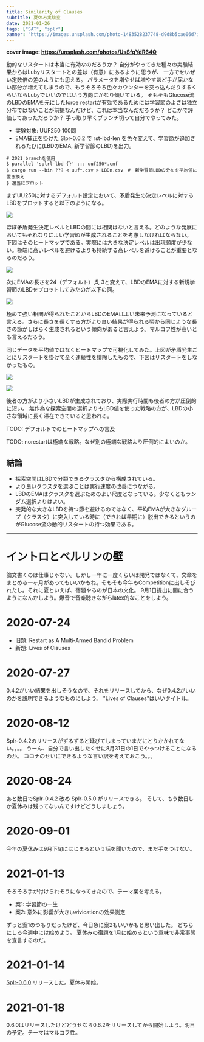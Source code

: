 ```yaml
---
title: Similarity of Clauses
subtitle: 夏休み実験室
date: 2021-01-26
tags: ["SAT", "splr"]
banner: "https://images.unsplash.com/photo-1483528237748-d9d8b5cae06d?ixlib=rb-1.2.1&ixid=eyJhcHBfaWQiOjEyMDd9&auto=format&fit=crop&w=1350&q=80"
---
```

**cover image: https://unsplash.com/photos/UsSfqYdR64Q**

動的なリスタートは本当に有効なのだろうか？
自分がやってきた種々の実験結果からはLubyリスタートとの差は（有意）にあるように思うが、
一方でせいぜい定数倍の差のようにも思える。
パラメータを増やせば増やすほど手が届かない部分が増えてしまうので、もうそろそろ色々カウンターを突っ込んだりするくらいならLubyでいいのではいう方向にかなり傾いている。
そもそもGlucose流のLBDのEMAを元にしたforce restartが有効であるためには学習節のよさは独立分布ではないことが前提なんだけど、これは本当なんだだろうか？
どこかで評価してあっただろうか？
手っ取り早くブランチ切って自分でやってみた。

- 実験対象: UUF250 100問
- EMA補正を掛けた Slpr-0.6.2 で rst-lbd-len を色々変えて、学習節が追加されるたびに(LBDのEMA, 新学習節のLBD)を出力。

```
# 2021 branchを使用
$ parallel 'splrl-lbd {}' ::: uuf250*.cnf
$ cargo run --bin ??? < uuf*.csv > LBDn.csv　#　新学習節LBDの分布を平均値に置き換え
$ 適当にプロット
```

まずUU250に対するデフォルト設定において、矛盾発生の決定レベルに対するLBDをプロットすると以下のようになる。

![](/img/2021/01-26/UUF250-cDL-ave.png)

ほぼ矛盾発生決定レベルとLBDの間には相関はないと言える。どのような発展においてもそれなりによい学習節が生成されることを考慮しなければならない。
下図はそのヒートマップである。実際には大きな決定レベルは出現頻度が少ない。極端に高いレベルを避けるよりも持続する高レベルを避けることが重要となるのだろう。

![](/img/2021/01-26/UUF250-cDL-heatmap.png)

次にEMAの長さを24（デフォルト）,5, 3と変えて、LBDのEMAに対する新規学習節のLBDをプロットしてみたのが以下の図。

![](/img/2021/01-26/UUF250-LBD-ave.png)

極めて強い相関が得られたことからLBDのEMAはよい未来予測になっていると言える。さらに長さを長くする方がより良い結果が得られる頃から同じような長さの節がしばらく生成されるという傾向があると言えよう。マルコフ性が高いとも言えるだろう。

同じデータを平均値ではなくヒートマップで可視化してみた。上図が矛盾発生ごとにリスタートを掛けて全く連続性を排除したもので、下図はリスタートをしなかったもの。

![](/img/2021/01-26/UUF250-rlt0-heatmap.png)

![](/img/2021/01-26/UUF250-norestart-heatmap.png)

後者の方がより小さいLBDが生成されており、実際実行時間も後者の方が圧倒的に短い。
無作為な探索空間の選択よりもLBD値を使った戦略の方が、LBDの小さな領域に長く滞在できていると思われる。

TODO: デフォルトでのヒートマップへの言及

TODO: norestartは極端な戦略。なぜ別の極端な戦略より圧倒的によいのか。

## 結論

- 探索空間はLBDで分類できるクラスタから構成されている。
- より良いクラスタを選ぶことは実行速度の改善につながる。
- LBDのEMAはクラスタを選ぶためのよい尺度となっている。少なくともランダム選択よりはよい。
- 突発的な大きなLBDを持つ節を避けるのではなく、平均EMAが大きなグループ（クラスタ）に突入している時に（できれば早期に）脱出できるというのがGlucose流の動的リスタートの持つ効果である。

--------------------------------------------------------

# イントロとベルリンの壁

論文書くのは仕事じゃない。しかし一年に一度くらいは開発ではなくて、文章をまとめる一ヶ月があってもいいかもね。そもそも今年もCompetitionに出しそびれたし。それに夏といえば、宿題やるのが日本の文化。
9月1日提出に間に合うようになんかしよう。爆音で音楽聴きながらlatex的なことをしよう。

# 2020-07-24

* 旧題: Restart as A Multi-Armed Bandid Problem
* 新題: Lives of Clauses

# 2020-07-27

0.4.2がいい結果を出しそうなので、それをリリースしてから、なぜ0.4.2がいいのかを説明できるようなものにしよう。
"Lives of Clauses"はいいタイトル。

# 2020-08-12

Splr-0.4.2のリリースがずるずると延びてしまっていまだにとりかかれてない。。。。
うーん、自分で言い出したくせに8月31日の1日でやっつけることになるのか。
コロナのせいにできるような言い訳を考えておこう。。。

# 2020-08-24

あと数日でSplr-0.4.2 改め Splr-0.5.0 がリリースできる。
そして、もう数日しか夏休みは残ってないんですけどどうしましょう。

# 2020-09-01

今年の夏休みは9月下旬にはじまるという話を聞いたので、まだ手をつけない。

# 2021-01-13

そろそろ手が付けられそうになってきたので、テーマ案を考える。

- 案1: 学習節の一生
- 案2: 意外に影響が大きいvivicationの効果測定

ずっと案1のつもりだったけど、今日急に案2もいいかもと思い出した。
どちらにしろ今週中には始めよう。
夏休みの宿題を1月に始めるという意味で非常事態を宣言するのだ。

# 2021-01-14

[Splr-0.6.0](https://github.com/shnarazk/splr/commit/55c6161a17b18752d8c33f9a5de9ae8e25cc88fc) リリースした。夏休み開始。 

# 2021-01-18

0.6.0はリリースしたけどどうせなら0.6.2をリリースしてから開始しよう。明日の予定。テーマはマルコフ性。
